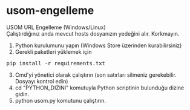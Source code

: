 # usom-engelleme
USOM URL Engelleme (Windows/Linux)
<br>
Çalıştırdığınız anda mevcut hosts dosyanızın yedeğini alır. Korkmayın.
1) Python kurulumunu yapın (Windows Store üzerinden kurabilirsiniz)<br>
2) Gerekli paketleri yüklemek için
<pre>pip install -r requirements.txt</pre>
3) Cmd'yi yönetici olarak çalıştırın (son satırları silmeniz gerekebilir. Dosyayı kontrol edin)
4) cd "PYTHON_DIZINI" komutuyla Python scriptinin bulunduğu dizine gidin.
5) python usom.py komutunu çalıştırın.
